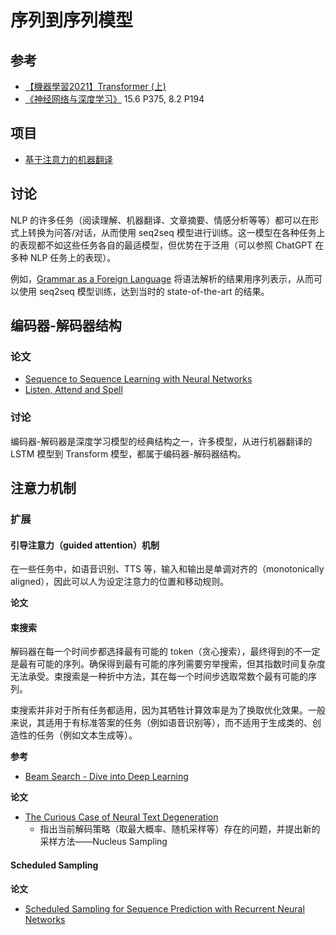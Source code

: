 # 序列到序列模型

## 参考

* [【機器學習2021】Transformer (上)](https://www.youtube.com/watch?v=gmsMY5kc-zw&list=PLJV_el3uVTsMhtt7_Y6sgTHGHp1Vb2P2J&index=12)
* [《神经网络与深度学习》](https://nndl.github.io/) 15.6 P375, 8.2 P194

## 项目

* [基于注意力的机器翻译](https://github.com/t9k/sample-docs/blob/master/docs/text/attention-based-machine-translation.md)

## 讨论

NLP 的许多任务（阅读理解、机器翻译、文章摘要、情感分析等等）都可以在形式上转换为问答/对话，从而使用 seq2seq 模型进行训练。这一模型在各种任务上的表现都不如这些任务各自的最适模型，但优势在于泛用（可以参照 ChatGPT 在多种 NLP 任务上的表现）。

例如，[Grammar as a Foreign Language](https://arxiv.org/abs/1412.7449) 将语法解析的结果用序列表示，从而可以使用 seq2seq 模型训练，达到当时的 state-of-the-art 的结果。

## 编码器-解码器结构

### 论文

* [Sequence to Sequence Learning with Neural Networks](https://arxiv.org/abs/1409.3215)
* [Listen, Attend and Spell](https://arxiv.org/abs/1508.01211)

### 讨论

编码器-解码器是深度学习模型的经典结构之一，许多模型，从进行机器翻译的 LSTM 模型到 Transform 模型，都属于编码器-解码器结构。

## 注意力机制

### 扩展

#### 引导注意力（guided attention）机制

在一些任务中，如语音识别、TTS 等，输入和输出是单调对齐的（monotonically aligned），因此可以人为设定注意力的位置和移动规则。

**论文**

#### 束搜索

解码器在每一个时间步都选择最有可能的 token（贪心搜索），最终得到的不一定是最有可能的序列。确保得到最有可能的序列需要穷举搜索，但其指数时间复杂度无法承受。束搜索是一种折中方法，其在每一个时间步选取常数个最有可能的序列。

束搜索并非对于所有任务都适用，因为其牺牲计算效率是为了换取优化效果。一般来说，其适用于有标准答案的任务（例如语音识别等），而不适用于生成类的、创造性的任务（例如文本生成等）。

**参考**

* [Beam Search - Dive into Deep Learning](https://d2l.ai/chapter_recurrent-modern/beam-search.html)

**论文**

* [The Curious Case of Neural Text Degeneration](https://arxiv.org/abs/1904.09751)
    * 指出当前解码策略（取最大概率、随机采样等）存在的问题，并提出新的采样方法——Nucleus Sampling

#### Scheduled Sampling

**论文**

* [Scheduled Sampling for Sequence Prediction with Recurrent Neural Networks](https://arxiv.org/abs/1506.03099)
